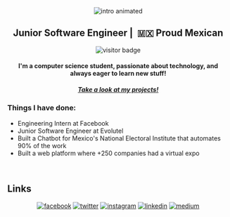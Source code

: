 <div align="center">
  <img src="https://github.com/pablo-blancoc/pablo-blancoc/raw/main/assets/intro.gif" alt="intro animated"/>
</div>

<div align="center">
  <h2 align="center"> Junior Software Engineer |  🇲🇽  Proud Mexican</h2>
  <img src="https://visitor-badge.glitch.me/badge?page_id=${your.username}.${your.repo.id}." alt="visitor badge"/>
</div>

<div align="center">
  <h4>I'm a computer science student, passionate about technology, and always eager to learn new stuff!</h4>
  <h5><a href="http://www.pabloblanco.me/projects/">Take a look at my projects!</a></h5>
</div>

<h3 align="left">Things I have done:</h3>
<ul align="left">
	<li>Engineering Intern at Facebook</li>
	<li>Junior Software Engineer at Evolutel</li>
	<li>Built a Chatbot for Mexico's National Electoral Institute that automates 90% of the work</li>
        <li>Built a web platform where +250 companies had a virtual expo</li>
</ul>
<br>

## Links
<p align="center">
  <a href="https://www.facebook.com/pabloblanco0"><img src="https://img.icons8.com/color/96/000000/facebook.png" alt="facebook"/></a>
  <a href="https://twitter.com/pablo_blancoc"><img src="https://img.icons8.com/color/96/000000/twitter-squared.png" alt="twitter"/></a>
  <a href="https://www.instagram.com/pablo_blancoc"><img src="https://img.icons8.com/color/96/000000/instagram-new.png" alt="instagram"/></a>
  <a href="https://www.linkedin.com/in/pablo-blancoc"><img src="https://img.icons8.com/color/96/000000/linkedin.png" alt="linkedin"/></a>
  <a href="https://medium.com/@pablo_blancoc"><img src="https://img.icons8.com/color/96/000000/medium-logo.png" alt="medium"/></a>
</p>




